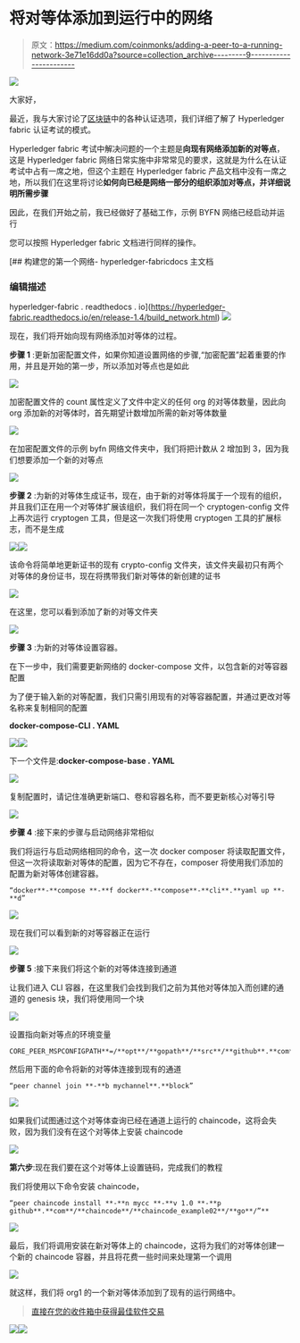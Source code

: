 # 将对等体添加到运行中的网络

> 原文：<https://medium.com/coinmonks/adding-a-peer-to-a-running-network-3e71e16dd0a?source=collection_archive---------9----------------------->

![](img/27fb18e6b4cab267b750c810b5ab4780.png)

大家好，

最近，我与大家讨论了[区块链](https://blog.coincodecap.com/tag/blockchain/)中的各种认证选项，我们详细了解了 Hyperledger fabric 认证考试的模式。

Hyperledger fabric 考试中解决问题的一个主题是**向现有网络添加新的对等点**，这是 Hyperledger fabric 网络日常实施中非常常见的要求，这就是为什么在认证考试中占有一席之地，但这个主题在 Hyperledger fabric 产品文档中没有一席之地，所以我们在这里将讨论**如何向已经是网络一部分的组织添加对等点，并详细说明所需步骤**

因此，在我们开始之前，我已经做好了基础工作，示例 BYFN 网络已经启动并运行

您可以按照 Hyperledger fabric 文档进行同样的操作。

[](https://hyperledger-fabric.readthedocs.io/en/release-1.4/build_network.html) [## 构建您的第一个网络- hyperledger-fabricdocs 主文档

### 编辑描述

hyperledger-fabric . readthedocs . io](https://hyperledger-fabric.readthedocs.io/en/release-1.4/build_network.html) ![](img/989b363bf3dd454d42e7b9c3c9680e95.png)

现在，我们将开始向现有网络添加对等体的过程。

**步骤 1** :更新加密配置文件，如果你知道设置网络的步骤,“加密配置”起着重要的作用，并且是开始的第一步，所以添加对等点也是如此

![](img/cb8f9b35e26130a508fb61243fcd8cec.png)

加密配置文件的 count 属性定义了文件中定义的任何 org 的对等体数量，因此向 org 添加新的对等体时，首先期望计数增加所需的新对等体数量

![](img/c18bd230d86aebb30566fe50cc586b84.png)

在加密配置文件的示例 byfn 网络文件夹中，我们将把计数从 2 增加到 3，因为我们想要添加一个新的对等点

![](img/00683fd97ee55f609cd7a86cff9294d1.png)

**步骤 2** :为新的对等体生成证书，现在，由于新的对等体将属于一个现有的组织，并且我们正在用一个对等体扩展该组织，我们将在同一个 cryptogen-config 文件上再次运行 cryptogen 工具，但是这一次我们将使用 cryptogen 工具的扩展标志，而不是生成

![](img/c35628a08f9eac95ce9da10c26f957fd.png)![](img/cb9a9f93774f23a82b6d62446395dff4.png)

该命令将简单地更新证书的现有 crypto-config 文件夹，该文件夹最初只有两个对等体的身份证书，现在将携带我们新对等体的新创建的证书

![](img/19e7747e0848b5076b9e3ce16dfcb459.png)

在这里，您可以看到添加了新的对等文件夹

![](img/abf8cdd3ffc2dbd9bff243a46bba3039.png)

**步骤 3** :为新的对等体设置容器。

在下一步中，我们需要更新网络的 docker-compose 文件，以包含新的对等容器配置

为了便于输入新的对等配置，我们只需引用现有的对等容器配置，并通过更改对等名称来复制相同的配置

**docker-compose-CLI . YAML**

![](img/1cdf3165ed1a4b488d19787300e15b98.png)![](img/72a27f9a73e4ea5e6ffddf47bb02b437.png)

下一个文件是:**docker-compose-base . YAML**

![](img/29801438dace4152b1cf1ab5afabe717.png)

复制配置时，请记住准确更新端口、卷和容器名称，而不要更新核心对等引导

![](img/c09f7e64a7eb47f929f2f8d351dba328.png)

**步骤 4** :接下来的步骤与启动网络非常相似

我们将运行与启动网络相同的命令，这一次 docker composer 将读取配置文件，但这一次将读取新对等体的配置，因为它不存在，composer 将使用我们添加的配置为新对等体创建容器。

```
“docker**-**compose **-**f docker**-**compose**-**cli**.**yaml up **-**d”
```

![](img/6f5744a8b03bba55ce530ff1e3b52714.png)

现在我们可以看到新的对等容器正在运行

![](img/39095930880548fdd8cc4686d2fcc13d.png)

**步骤 5** :接下来我们将这个新的对等体连接到通道

让我们进入 CLI 容器，在这里我们会找到我们之前为其他对等体加入而创建的通道的 genesis 块，我们将使用同一个块

![](img/a5e86fd617e26549e40f58da59cecd6f.png)

设置指向新对等点的环境变量

```
CORE_PEER_MSPCONFIGPATH**=/**opt**/**gopath**/**src**/**github**.**com**/**hyperledger**/**fabric**/**peer**/**crypto**/**peerOrganizations**/**org1**.**example**.**com**/**users**/**Admin@org1**.**example**.**com**/**mspCORE_PEER_ADDRESS**=**peer2**.**org1**.**example**.**com:8151CORE_PEER_LOCALMSPID**=**"Org1MSP"CORE_PEER_TLS_ROOTCERT_FILE**=/**opt**/**gopath**/**src**/**github**.**com**/**hyperledger**/**fabric**/**peer**/**crypto**/**peerOrganizations**/**org1**.**example**.**com**/**peers**/**peer2**.**org1**.**example**.**com**/**tls**/**ca**.**crt
```

然后用下面的命令将新的对等体连接到现有的通道

```
“peer channel join **-**b mychannel**.**block”
```

![](img/12cfe86811cea2078775cbe95926eaaf.png)

如果我们试图通过这个对等体查询已经在通道上运行的 chaincode，这将会失败，因为我们没有在这个对等体上安装 chaincode

![](img/ac90fd00678b2bce568630c62564228e.png)

**第六步**:现在我们要在这个对等体上设置链码，完成我们的教程

我们将使用以下命令安装 chaincode，

```
“peer chaincode install **-**n mycc **-**v 1.0 **-**p github**.**com**/**chaincode**/**chaincode_example02**/**go**/”**
```

![](img/01cca704a4d2ea008c5e4d6ece5a886d.png)

最后，我们将调用安装在新对等体上的 chaincode，这将为我们的对等体创建一个新的 chaincode 容器，并且将花费一些时间来处理第一个调用

![](img/8e4076f22dd9c03374126d0f6c0ddc74.png)

就这样，我们将 org1 的一个新对等体添加到了现有的运行网络中。

> [直接在您的收件箱中获得最佳软件交易](https://coincodecap.com/?utm_source=coinmonks)

[![](img/7c0b3dfdcbfea594cc0ae7d4f9bf6fcb.png)](https://coincodecap.com/?utm_source=coinmonks)[![](img/e9dbce386c4f90837b5db529a4c87766.png)](https://coincodecap.com)